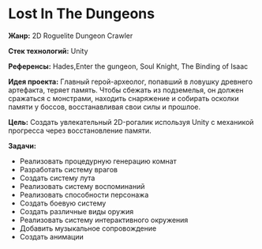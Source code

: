 # Lost In The Dungeons
**Жанр:** 2D Roguelite Dungeon Crawler

**Стек технологий:** Unity

**Референсы:** Hades,Enter the gungeon, Soul Knight, The Binding of Isaac

**Идея проекта:** Главный герой-археолог, попавший в ловушку древнего артефакта, теряет память. Чтобы сбежать из подземелья, он должен сражаться с монстрами, находить снаряжение и собирать осколки памяти у боссов, восстанавливая свои силы и прошлое.

**Цель:** Cоздать увлекательный 2D-рогалик используя Unity с механикой прогресса через восстановление памяти.

**Задачи:** 
- Реализовать процедурную генерацию комнат
- Разработать систему врагов
- Создать систему лута
- Реализовать систему воспоминаний
- Реализовать способности персонажа
- Создать боевую систему
- Создать различные виды оружия
- Реализовать систему интерактивного окружения
- Добавить музыкальное сопровождение
- Создать анимации
